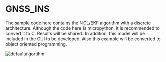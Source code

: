 # GNSS_INS
The sample code here contains the NCL/EKF algorithm with a discrete architecture.
Although the code here is micropython, it is recommended to convert it to C.
Results will be shared.
In addition, this model will be included in the GUI to be developed.
Also this example will be converted to object oriented programming.

![defaultalgortihm](https://user-images.githubusercontent.com/78763530/151667659-a49e746b-ea7a-4d92-9b7d-7d5dfb8bc978.png)
